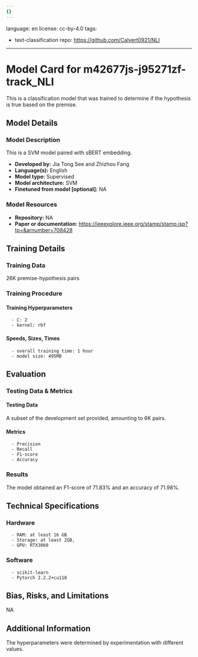 ```yaml
---
{}
---
```

language: en
license: cc-by-4.0
tags:
- text-classification
repo: https://github.com/Calvert0921/NLI

---

# Model Card for m42677js-j95271zf-track_NLI

<!-- Provide a quick summary of what the model is/does. -->

This is a classification model that was trained to
      determine if the hypothesis is true based on the premise.


## Model Details

### Model Description

<!-- Provide a longer summary of what this model is. -->

This is a SVM model paired with sBERT embedding.

- **Developed by:** Jia Tong See and Zhizhou Fang
- **Language(s):** English
- **Model type:** Supervised
- **Model architecture:** SVM
- **Finetuned from model [optional]:** NA

### Model Resources

<!-- Provide links where applicable. -->

- **Repository:** NA
- **Paper or documentation:** https://ieeexplore.ieee.org/stamp/stamp.jsp?tp=&arnumber=708428

## Training Details

### Training Data

<!-- This is a short stub of information on the training data that was used, and documentation related to data pre-processing or additional filtering (if applicable). -->

26K premise-hypothesis pairs

### Training Procedure

<!-- This relates heavily to the Technical Specifications. Content here should link to that section when it is relevant to the training procedure. -->

#### Training Hyperparameters

<!-- This is a summary of the values of hyperparameters used in training the model. -->


      - C: 2
      - kernel: rbf

#### Speeds, Sizes, Times

<!-- This section provides information about how roughly how long it takes to train the model and the size of the resulting model. -->


      - overall training time: 1 hour
      - model size: 495MB

## Evaluation

<!-- This section describes the evaluation protocols and provides the results. -->

### Testing Data & Metrics

#### Testing Data

<!-- This should describe any evaluation data used (e.g., the development/validation set provided). -->

A subset of the development set provided, amounting to 6K pairs.

#### Metrics

<!-- These are the evaluation metrics being used. -->


      - Precision
      - Recall
      - F1-score
      - Accuracy

### Results

The model obtained an F1-score of 71.83% and an accuracy of 71.98%.

## Technical Specifications

### Hardware


      - RAM: at least 16 GB
      - Storage: at least 2GB,
      - GPU: RTX3060

### Software


      - scikit-learn
      - Pytorch 2.2.2+cu118

## Bias, Risks, and Limitations

<!-- This section is meant to convey both technical and sociotechnical limitations. -->

NA

## Additional Information

<!-- Any other information that would be useful for other people to know. -->

The hyperparameters were determined by experimentation
      with different values.
